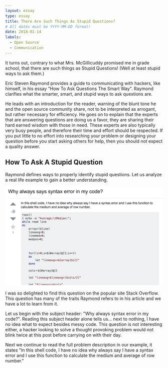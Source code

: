 ```yaml
---
layout: essay
type: essay
title: There Are Such Things As Stupid Questions?
# All dates must be YYYY-MM-DD format!
date: 2018-01-14
labels:
  - Open Source 
  - Communication
---
```


It turns out, contrary to what Mrs. McGillicuddy promised me in grade school, that there are such things as Stupid Questions! (Well at least stupid ways to ask them.) 

Eric Steven Raymond provides a guide to communicating with hackers, like himself, in his essay "How To Ask Questions The Smart Way". Raymond clarifies what the smarter, smart, and stupid ways to ask questions are. 

He leads with an introduction for the reader, warning of the blunt tone he and the open source community share, not to be interpreted as arrogant, but rather necessary for efficiency. He goes on to explain that the experts that are answering questions are doing us a favor, they are sharing their hard earned wisdom with those in need. These experts are also typically very busy people, and therefore their time and effort should be respected. If you put little to no effort into researching your problem or designing your question before you start asking others for help, then you should not expect a quality answer. 

## How To Ask A Stupid Question ##

Raymond defines ways to properly identify stupid questions. Let us analyze a real life example to gain a better understanding. 

<img class="ui large right floated rounded image" src="../images/stupidQuestion.png">

I was so delighted to find this question on the popular site Stack Overflow. This question has many of the traits Raymond refers to in his article and we have a lot to learn from it.

Let us begin with the subject header: "Why always syntax error in my code?". Reading this subject header alone tells us... next to nothing, I have no idea what to expect besides messy code. This question is not interesting either, a hacker looking to solve a thought provoking problem would not blink twice at this post before carrying on with their day.

Next we continue to read the full problem description in our example, it states "In this shell code, I have no idea why always say I have a syntax error and I use this function to calculate the medium and average of row number." 



